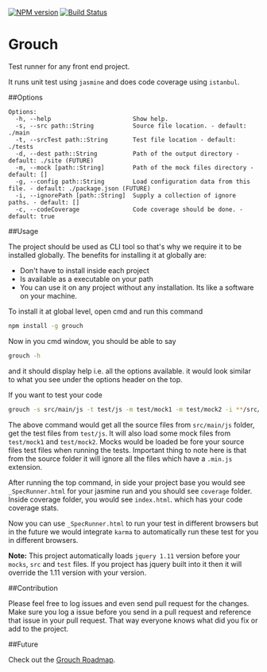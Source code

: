 [![NPM version](https://badge.fury.io/js/grouch.svg)](http://badge.fury.io/js/grouch)
[![Build Status](https://travis-ci.org/gyandeeps/grouch.svg?branch=master)](http://travis-ci.org/gyandeeps/grouch)

Grouch
======

Test runner for any front end project.

It runs unit test using `jasmine` and does code coverage using `istanbul`.

##Options

```
Options:
  -h, --help                       Show help.
  -s, --src path::String           Source file location. - default: ./main
  -t, --srcTest path::String       Test file location - default: ./tests
  -d, --dest path::String          Path of the output directory - default: ./site (FUTURE)
  -m, --mock [path::String]        Path of the mock files directory - default: []
  -g, --config path::String        Load configuration data from this file. - default: ./package.json (FUTURE)
  -i, --ignorePath [path::String]  Supply a collection of ignore paths. - default: []
  -c, --codeCoverage               Code coverage should be done. - default: true
```

##Usage

The project should be used as CLI tool so that's why we require it to be installed globally.
The benefits for installing it at globally are:

* Don't have to install inside each project
* Is available as a executable on your path
* You can use it on any project without any installation. Its like a software on your machine.

To install it at global level, open cmd and run this command

```.sh
npm install -g grouch
```

Now in you cmd window, you should be able to say

```.sh
grouch -h
```

and it should display help i.e. all the options available. it would look similar to what you see under the options header on the top.

If you want to test your code

```.sh
grouch -s src/main/js -t test/js -m test/mock1 -m test/mock2 -i **/src/main/**.min.js
```

The above command would get all the source files from `src/main/js` folder, get the test files from `test/js`.
It will also load some mock files from `test/mock1` and `test/mock2`. Mocks would be loaded be fore your source files
test files when running the tests.
Important thing to note here is that from the source folder it will ignore all the files which have a `.min.js` extension.

After running the top command, in side your project base you would see `_SpecRunner.html` for your jasmine run and
you should see `coverage` folder. Inside coverage folder, you would see `index.html`. which has your code coverage stats.

Now you can use `_SpecRunner.html` to run your test in different browsers but in the future we would integrate `karma` to
automatically run these test for you in different browsers.

**Note:** This project automatically loads `jquery 1.11` version before your `mocks`, `src` and `test` files. 
If you project has jquery built into it then it will override the 1.11 version with your version. 

##Contribution

Please feel free to log issues and even send pull request for the changes.
Make sure you log a issue before you send in a pull request and reference that issue in your pull request.
That way everyone knows what did you fix or add to the project.

##Future

Check out the [Grouch Roadmap](https://github.com/gyandeeps/grouch/wiki/Release-Goals).